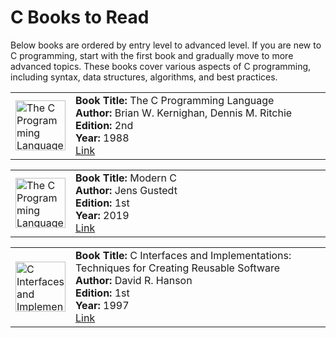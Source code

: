 # C Books to Read

Below books are ordered by entry level to advanced level. If you are new to C programming, start with the first book and gradually move to more advanced topics. These books cover various aspects of C programming, including syntax, data structures, algorithms, and best practices.

<table style="width: 100%;">
   <tr>
      <td style="width: 80px;">
         <img src="https://m.media-amazon.com/images/I/51EyaJeebHL._SL1056_.jpg" alt="The C Programming Language - Brian W. Kernighan, Dennis M. Ritchie" width="80" height="auto"/>
      </td>
      <td style="width: 100%;">
         <strong>Book Title:</strong> The C Programming Language<br/>
         <strong>Author:</strong> Brian W. Kernighan, Dennis M. Ritchie<br/>
         <strong>Edition:</strong> 2nd<br/>
         <strong>Year:</strong> 1988<br/>
         <a href="https://www.google.com.tr/books/edition/C_Programming_Language/Yi5FI5QcdmYC" target="_blank">Link</a>
      </td>
   </tr>
</table>

<table style="width: 100%;">
   <tr>
      <td style="width: 80px;">
         <img src="https://books.google.com/books/publisher/content?id=qDszEAAAQBAJ&hl=tr&pg=PP1&img=1&zoom=3&bul=1&sig=ACfU3U2K05DXeIcYnzB_WoCJuBWoJvuvCQ" alt="The C Programming Language - Brian W. Kernighan, Dennis M. Ritchie" width="80" height="auto"/>
      </td>
      <td style="width: 100%;">
         <strong>Book Title:</strong> Modern C<br/>
         <strong>Author:</strong> Jens Gustedt<br/>
         <strong>Edition:</strong> 1st<br/>
         <strong>Year:</strong> 2019<br/>
         <a href="https://www.google.com/books/edition/Modern_C/qDszEAAAQBAJ" target="_blank">Link</a>
      </td>
   </tr>
</table>

<table style="width: 100%;">
   <tr>
      <td style="width: 80px;">
         <img src="https://m.media-amazon.com/images/I/815SzZ3oXiL._SY466_.jpg" alt="C Interfaces and Implementations: Techniques for Creating Reusable Software - David R. Hanson" width="80" height="auto"/>
      </td>
      <td style="width: 100%;">
         <strong>Book Title:</strong> C Interfaces and Implementations: Techniques for Creating Reusable Software<br/>
         <strong>Author:</strong> David R. Hanson<br/>
         <strong>Edition:</strong> 1st<br/>
         <strong>Year:</strong> 1997<br/>
         <a href="https://www.google.com.tr/books/edition/C_Interfaces_and_Implementations/76ZQAAAAMAAJ" target="_blank">Link</a>
      </td>
   </tr>
</table>
